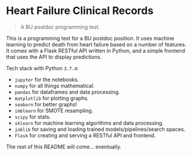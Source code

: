 # Heart Failure Clinical Records
> A BU postdoc programming test.

This is a programming test for a BU postdoc position. It uses machine learning to predict death from heart failure based on a number of features. It comes with a Flask RESTful API written in Python, and a simple frontend that uses the API to display predictions.

Tech stack with Python `3.7.4`:

* `jupyter` for the notebooks.
* `numpy` for all things mathematical.
* `pandas` for dataframes and data processing.
* `matplotlib` for plotting graphs.
* `seaborn` for better graphs!
* `imblearn` for SMOTE resampling.
* `scipy` for stats.
* `sklearn` for machine learning algorithms and data processing.
* `joblib` for saving and loading trained models/pipelines/search spaces.
* `Flask` for creating and serving a RESTful API and frontend.

The rest of this README will come... eventually.
